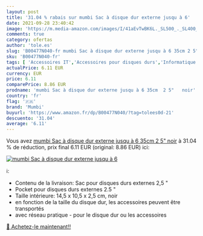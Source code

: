 ```yaml
---
layout: post
title: '31.04 % rabais sur mumbi Sac à disque dur externe jusqu à 6'
date: 2021-09-28 23:40:42
image: 'https://m.media-amazon.com/images/I/41aEvTwBK6L._SL500_._SL400_.jpg'
comments: true
category: ofertas
author: 'tole.es'
slug: 'B00477N040-fr mumbi Sac à disque dur externe jusqu à 6 35cm 2 5" noir'
sku: 'B00477N040-fr'
tags: [ 'Accessoires IT','Accessoires pour disques durs','Informatique','Sacoches et étuis pour disque dur','mumbi', ]
actualPrice: 6.11 EUR
currency: EUR
price: 6.11
comparePrice: 8.86 EUR
prodname: 'mumbi Sac à disque dur externe jusqu à 6 35cm  2 5"   noir'
country: 'fr'
flag: '🇫🇷'
brand: 'Mumbi'
buyurl: 'https://www.amazon.fr/dp/B00477N040/?tag=tolees0d-21'
descuento: '31.04'
average: '6.11'
---
```


Vous avez [mumbi Sac à disque dur externe jusqu à 6 35cm  2 5"   noir](https://www.amazon.fr/dp/B00477N040/?tag=tolees0d-21)  à  31.04 % de réduction, prix final  6.11 EUR (original: 8.86 EUR) ici:

[![mumbi Sac à disque dur externe jusqu à 6](https://m.media-amazon.com/images/I/41aEvTwBK6L._SL500_._SL400_.jpg)](https://www.amazon.fr/dp/B00477N040/?tag=tolees0d-21)

ℹ️:

- Contenu de la livraison: Sac pour disques durs externes 2,5 "
- Pocket pour disques durs externes 2.5 "
- Taille intérieure: 14,5 x 10,5 x 2,5 cm, noir
- en fonction de la taille du disque dur, les accessoires peuvent être transportés
- avec réseau pratique - pour le disque dur ou les accessoires

[🛒 Achetez-le maintenant!!](https://www.amazon.fr/dp/B00477N040/?tag=tolees0d-21)
